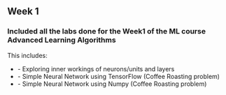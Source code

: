 <h2>Week 1</h2>

<h3>Included all the labs done for the Week1 of the ML course Advanced Learning Algorithms</h3>

This includes:
<ul>
  <li>- Exploring inner workings of neurons/units and layers</li>
  <li>- Simple Neural Network using TensorFlow (Coffee Roasting problem)</li>
  <li>- Simple Neural Network using Numpy (Coffee Roasting problem)</li>
</ul>
 
